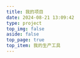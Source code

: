 ```yaml
---
title: 我的项目
date: 2024-08-21 13:09:42
type: project
top_img: false
aside: false
top_page: true
top_item: 我的生产工具
---
```


